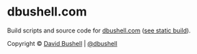 dbushell.com
============

Build scripts and source code for [dbushell.com](http://dbushell.com/) ([see static build](https://github.com/dbushell/dbushell.github.io)).

Copyright © [David Bushell](http://dbushell.com) | [@dbushell](http://twitter.com/dbushell)
